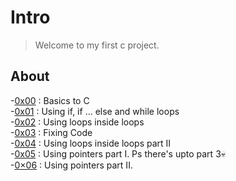 # Intro

>Welcome to my first c project.

## About

-[0x00](./0x00-hello_world) : Basics to C<br>
-[0x01](./0x01-variables_if_else_while) : Using if, if ... else and while loops<br>
-[0x02](./0x02-functions_nested_loops) : Using loops inside loops<br>
-[0x03](./0x03-debugging) : Fixing Code<br>
-[0x04](./0x04-more_functions_nested_loops) : Using loops inside loops part II<br>
-[0x05](./0x05-pointers_arrays_strings) : Using pointers part I. Ps there's upto part 3💀<br>
-[0×06](./0x06-pointers_arrays_strings) : Using pointers part II.<br>